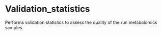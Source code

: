 # Validation_statistics
Performs validation statistics to assess the quality of the run metabolomics samples. 
